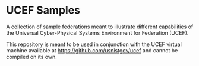 # UCEF Samples

A collection of sample federations meant to illustrate different capabilities of the Universal Cyber-Physical Systems Environment for Federation (UCEF).

This repository is meant to be used in conjunction with the UCEF virtual machine available at https://github.com/usnistgov/ucef and cannot be compiled on its own.
